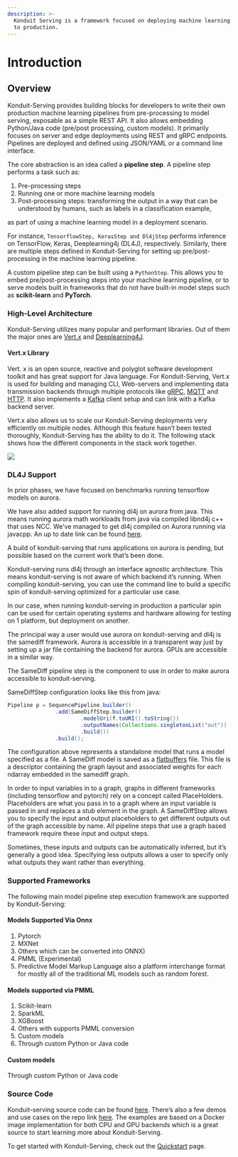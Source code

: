 ```yaml
---
description: >-
  Konduit Serving is a framework focused on deploying machine learning pipelines
  to production.
---
```


# Introduction

## Overview

Konduit-Serving provides building blocks for developers to write their own production machine learning pipelines from pre-processing to model serving, exposable as a simple REST API. It also allows embedding Python/Java code \(pre/post processing, custom models\). It primarily focuses on server and edge deployments using REST and gRPC endpoints. Pipelines are deployed and defined using JSON/YAML or a command line interface.

The core abstraction is an idea called a **pipeline step**. A pipeline step performs a task such as:

1. Pre-processing steps
2. Running one or more machine learning models
3. Post-processing steps: transforming the output in a way that can be understood by humans, such as labels in a classification example,

as part of using a machine learning model in a deployment scenario.

For instance, `TensorflowStep, KerasStep and Dl4jStep` performs inference on TensorFlow, Keras, Deeplearning4j \(DL4J\), respectively. Similarly, there are multiple steps defined in Konduit-Serving for setting up pre/post-processing in the machine learning pipeline.

A custom pipeline step can be built using a `PythonStep`. This allows you to embed pre/post-processing steps into your machine learning pipeline, or to serve models built in frameworks that do not have built-in model steps such as **scikit-learn** and **PyTorch**.

### **High-Level Architecture**

Konduit-Serving utilizes many popular and performant libraries. Out of them the major ones are [Vert.x](https://vertx.io/) and [Deeplearning4J](https://deeplearning4j.org/). 

#### **Vert.x Library**

Vert. x is an open source, reactive and polyglot software development toolkit and has great support for Java language. For Konduit-Serving, Vert.x is used for building and managing CLI, Web-servers and implementing data transmission backends through multiple protocols like [gRPC](https://en.wikipedia.org/wiki/GRPC), [MQTT](https://en.wikipedia.org/wiki/MQTT) and [HTTP](https://en.wikipedia.org/wiki/Hypertext_Transfer_Protocol). It also implements a [Kafka](https://kafka.apache.org/) client setup and can link with a Kafka backend server. 

Vert.x also allows us to scale our Konduit-Serving deployments very efficiently on multiple nodes. Although this feature hasn’t been tested thoroughly, Konduit-Serving has the ability to do it. The following stack shows how the different components in the stack work together.  


![](https://docs.google.com/drawings/u/2/d/sWyHSpGIxUFD7erZvfIL7nw/image?w=477&h=327&rev=196&ac=1&parent=1pghi_Njn8fb-rcy9nOwCivozE5-CUEkbvq0vyDYCibc)

### **DL4J Support**

In prior phases,  we have focused on benchmarks running tensorflow models on aurora.

We have also added support for running dl4j on aurora from java. This means running aurora math workloads from java via compiled libnd4j c++ that uses NCC. We’ve managed to get dl4j compiled on Aurora running via javacpp. An up to date link can be found [here](https://github.com/KonduitAI/deeplearning4j/wiki/Current-Build-Status-On-Aurora).

A build of konduit-serving that runs applications on aurora is pending, but possible based on the current work that’s been done.

Konduit-serving runs dl4j through an interface agnostic architecture. This means konduit-serving is not aware of which  backend it’s running. When compiling konduit-serving, you can use the command line to build a specific spin of konduit-serving optimized for a particular use case.

In our case, when running konduit-serving in production  a particular spin can be used for certain operating systems and hardware allowing for testing on 1 platform, but deployment on another.

The principal way a user would use aurora on konduit-serving and dl4j is the samediff framework. Aurora is accessible in a transparent way just by setting up a jar file containing the backend for aurora. GPUs are accessible in a similar way.

The SameDiff pipeline step is the component to use in order to make aurora accessible to konduit-serving. 

SameDiffStep configuration looks like this from java:

```java
Pipeline p = SequencePipeline.builder()
               .add(SameDiffStep.builder()
                       .modelUri(f.toURI().toString())
                       .outputNames(Collections.singletonList("out"))
                       .build())
               .build();
```

The configuration above represents a standalone model that runs a model specified as a file. A SameDiff model is saved as a [flatbuffers](https://google.github.io/flatbuffers/) file. This file is a descriptor containing the graph layout and associated weights for each ndarray embedded in the samediff graph.

In order to input variables in to a graph, graphs in different frameworks \(including tensorflow and pytorch\) rely on a concept called PlaceHolders. Placeholders are what you pass in to a graph where an input variable is passed in and replaces a stub element in the graph. A SameDiffStep allows you to specify the input and output placeholders to get different outputs out of the graph accessible by name. All pipeline steps that use a graph based framework require these input and output steps.

Sometimes, these inputs and outputs can be automatically inferred, but it’s generally a good idea. Specifying less outputs allows a user to specify only what outputs they want rather than everything.

### Supported Frameworks

The following main model pipeline step execution framework are supported by Konduit-Serving:

#### **Models Supported Via Onnx**

1. Pytorch
2. MXNet
3. Others which can be converted into ONNX\)
4. PMML \(Experimental\)
5. Predictive Model Markup Language also a platform interchange format for mostly all of the traditional ML models such as random forest.

#### Models supported via PMML

1. Scikit-learn
2. SparkML
3. XGBoost
4. Others with supports PMML conversion
5. Custom models
6. Through custom Python or Java code

#### **Custom models**

Through custom Python or Java code

### **Source Code**

Konduit-serving source code can be found [here](https://github.com/KonduitAI/konduit-serving). There’s also a few demos and use cases on the repo link [here](https://github.com/KonduitAI/nec-sra-workshop). The examples are based on a Docker image implementation for both CPU and GPU backends which is a great source to start learning more about Konduit-Serving.

To get started with Konduit-Serving, check out the [Quickstart](quickstart.md) page.

